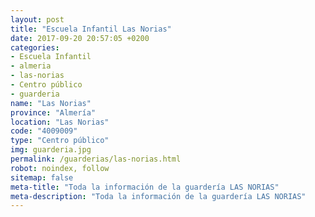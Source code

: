 ```yaml
---
layout: post
title: "Escuela Infantil Las Norias"
date: 2017-09-20 20:57:05 +0200
categories:
- Escuela Infantil
- almeria
- las-norias
- Centro público
- guarderia
name: "Las Norias"
province: "Almería"
location: "Las Norias"
code: "4009009"
type: "Centro público"
img: guarderia.jpg
permalink: /guarderias/las-norias.html
robot: noindex, follow
sitemap: false
meta-title: "Toda la información de la guardería LAS NORIAS"
meta-description: "Toda la información de la guardería LAS NORIAS"
---
```

